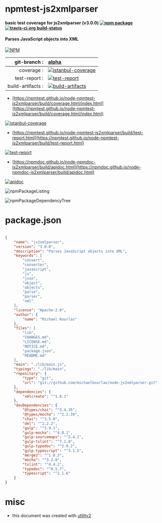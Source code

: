 # npmtest-js2xmlparser

#### basic test coverage for  js2xmlparser (v3.0.0)  [![npm package](https://img.shields.io/npm/v/npmtest-js2xmlparser.svg?style=flat-square)](https://www.npmjs.org/package/npmtest-js2xmlparser) [![travis-ci.org build-status](https://api.travis-ci.org/npmtest/node-npmtest-js2xmlparser.svg)](https://travis-ci.org/npmtest/node-npmtest-js2xmlparser)

#### Parses JavaScript objects into XML

[![NPM](https://nodei.co/npm/js2xmlparser.png?downloads=true&downloadRank=true&stars=true)](https://www.npmjs.com/package/js2xmlparser)

| git-branch : | [alpha](https://github.com/npmtest/node-npmtest-js2xmlparser/tree/alpha)|
|--:|:--|
| coverage : | [![istanbul-coverage](https://npmtest.github.io/node-npmtest-js2xmlparser/build/coverage.badge.svg)](https://npmtest.github.io/node-npmtest-js2xmlparser/build/coverage.html/index.html)|
| test-report : | [![test-report](https://npmtest.github.io/node-npmtest-js2xmlparser/build/test-report.badge.svg)](https://npmtest.github.io/node-npmtest-js2xmlparser/build/test-report.html)|
| build-artifacts : | [![build-artifacts](https://npmtest.github.io/node-npmtest-js2xmlparser/glyphicons_144_folder_open.png)](https://github.com/npmtest/node-npmtest-js2xmlparser/tree/gh-pages/build)|

- [https://npmtest.github.io/node-npmtest-js2xmlparser/build/coverage.html/index.html](https://npmtest.github.io/node-npmtest-js2xmlparser/build/coverage.html/index.html)

[![istanbul-coverage](https://npmtest.github.io/node-npmtest-js2xmlparser/build/screenCapture.buildCi.browser.%252Ftmp%252Fbuild%252Fcoverage.lib.html.png)](https://npmtest.github.io/node-npmtest-js2xmlparser/build/coverage.html/index.html)

- [https://npmtest.github.io/node-npmtest-js2xmlparser/build/test-report.html](https://npmtest.github.io/node-npmtest-js2xmlparser/build/test-report.html)

[![test-report](https://npmtest.github.io/node-npmtest-js2xmlparser/build/screenCapture.buildCi.browser.%252Ftmp%252Fbuild%252Ftest-report.html.png)](https://npmtest.github.io/node-npmtest-js2xmlparser/build/test-report.html)

- [https://npmdoc.github.io/node-npmdoc-js2xmlparser/build/apidoc.html](https://npmdoc.github.io/node-npmdoc-js2xmlparser/build/apidoc.html)

[![apidoc](https://npmdoc.github.io/node-npmdoc-js2xmlparser/build/screenCapture.buildCi.browser.%252Ftmp%252Fbuild%252Fapidoc.html.png)](https://npmdoc.github.io/node-npmdoc-js2xmlparser/build/apidoc.html)

![npmPackageListing](https://npmtest.github.io/node-npmtest-js2xmlparser/build/screenCapture.npmPackageListing.svg)

![npmPackageDependencyTree](https://npmtest.github.io/node-npmtest-js2xmlparser/build/screenCapture.npmPackageDependencyTree.svg)



# package.json

```json

{
    "name": "js2xmlparser",
    "version": "3.0.0",
    "description": "Parses JavaScript objects into XML",
    "keywords": [
        "convert",
        "converter",
        "javascript",
        "js",
        "json",
        "object",
        "objects",
        "parse",
        "parser",
        "xml"
    ],
    "license": "Apache-2.0",
    "author": {
        "name": "Michael Kourlas"
    },
    "files": [
        "lib",
        "CHANGES.md",
        "LICENSE.md",
        "NOTICE.md",
        "package.json",
        "README.md"
    ],
    "main": "./lib/main.js",
    "typings": "./lib/main",
    "repository": {
        "type": "git",
        "url": "git://github.com/michaelkourlas/node-js2xmlparser.git"
    },
    "dependencies": {
        "xmlcreate": "^1.0.1"
    },
    "devDependencies": {
        "@types/chai": "^3.4.35",
        "@types/mocha": "^2.2.39",
        "chai": "^3.5.0",
        "del": "^2.2.2",
        "gulp": "^3.9.1",
        "gulp-mocha": "^4.0.1",
        "gulp-sourcemaps": "^2.4.1",
        "gulp-tslint": "^7.1.0",
        "gulp-typedoc": "^2.0.2",
        "gulp-typescript": "^3.1.5",
        "merge2": "^1.0.3",
        "mocha": "^3.2.0",
        "tslint": "^4.4.2",
        "typedoc": "^0.5.7",
        "typescript": "^2.1.6"
    }
}
```



# misc
- this document was created with [utility2](https://github.com/kaizhu256/node-utility2)
